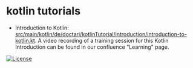 # kotlin tutorials

- Introduction to Kotlin: [src/main/kotlin/de/doctari/kotlinTutorial/introduction/introduction-to-kotlin.kt](https://github.com/doctariDev/kotlin-tutorials/blob/main/src/main/kotlin/de/doctari/kotlinTutorial/introduction/introduction-to-kotlin.kt). 
A video recording of a training session for this Kotlin Introduction can be found in our confluence "Learning" page. 

[![License](https://img.shields.io/badge/License-Apache_2.0-blue.svg)](https://opensource.org/licenses/Apache-2.0)
